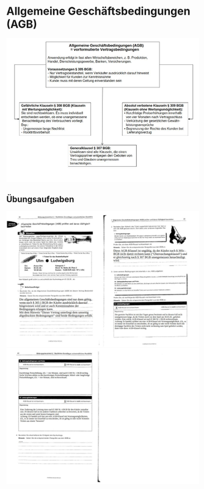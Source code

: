 # Allgemeine Geschäftsbedingungen (AGB)

![agb](pics/agb.jpg)

## Übungsaufgaben

![agb2](pics/agb_uebung.jpg)
![agb2](pics/agb_uebung2.jpg)
